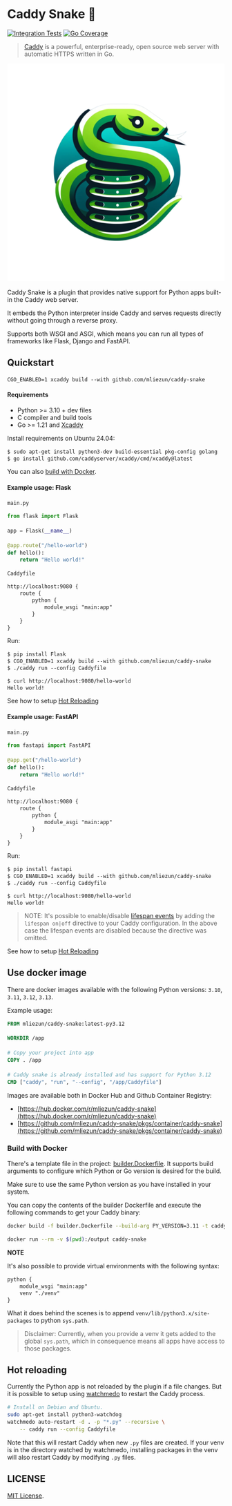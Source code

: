 # Caddy Snake 🐍

[![Integration Tests](https://github.com/mliezun/caddy-snake/actions/workflows/integration-tests.yml/badge.svg)](https://github.com/mliezun/caddy-snake/actions/workflows/integration_tests.yaml)
[![Go Coverage](https://github.com/mliezun/caddy-snake/wiki/coverage.svg)](https://raw.githack.com/wiki/mliezun/caddy-snake/coverage.html)

> [Caddy](https://github.com/caddyserver/caddy) is a powerful, enterprise-ready, open source web server with automatic HTTPS written in Go.

[![Caddy Snake logo](docs/static/img/caddysnake-512x512.png)](https://caddysnake.readthedocs.com/docs/intro)

Caddy Snake is a plugin that provides native support for Python apps built-in the Caddy web server.

It embeds the Python interpreter inside Caddy and serves requests directly without going through a reverse proxy.

Supports both WSGI and ASGI, which means you can run all types of frameworks like Flask, Django and FastAPI.

## Quickstart

```
CGO_ENABLED=1 xcaddy build --with github.com/mliezun/caddy-snake
```

#### Requirements

- Python >= 3.10 + dev files
- C compiler and build tools
- Go >= 1.21 and [Xcaddy](https://github.com/caddyserver/xcaddy)

Install requirements on Ubuntu 24.04:

```
$ sudo apt-get install python3-dev build-essential pkg-config golang
$ go install github.com/caddyserver/xcaddy/cmd/xcaddy@latest
```

You can also [build with Docker](#build-with-docker).

#### Example usage: Flask

`main.py`

```python
from flask import Flask

app = Flask(__name__)

@app.route("/hello-world")
def hello():
    return "Hello world!"
```

`Caddyfile`

```Caddyfile
http://localhost:9080 {
    route {
        python {
            module_wsgi "main:app"
        }
    }
}
```

Run:

```
$ pip install Flask
$ CGO_ENABLED=1 xcaddy build --with github.com/mliezun/caddy-snake
$ ./caddy run --config Caddyfile
```

```
$ curl http://localhost:9080/hello-world
Hello world!
```

See how to setup [Hot Reloading](#hot-reloading)

#### Example usage: FastAPI

`main.py`

```python
from fastapi import FastAPI

@app.get("/hello-world")
def hello():
    return "Hello world!"
```

`Caddyfile`

```Caddyfile
http://localhost:9080 {
    route {
        python {
            module_asgi "main:app"
        }
    }
}
```

Run:

```
$ pip install fastapi
$ CGO_ENABLED=1 xcaddy build --with github.com/mliezun/caddy-snake
$ ./caddy run --config Caddyfile
```

```
$ curl http://localhost:9080/hello-world
Hello world!
```

> NOTE: It's possible to enable/disable [lifespan events](https://fastapi.tiangolo.com/advanced/events/) by adding the `lifespan on|off` directive to your Caddy configuration. In the above case the lifespan events are disabled because the directive was omitted.

See how to setup [Hot Reloading](#hot-reloading)

## Use docker image

There are docker images available with the following Python versions: `3.10`, `3.11`, `3.12`, `3.13`.

Example usage:

```Dockerfile
FROM mliezun/caddy-snake:latest-py3.12

WORKDIR /app

# Copy your project into app
COPY . /app

# Caddy snake is already installed and has support for Python 3.12
CMD ["caddy", "run", "--config", "/app/Caddyfile"]
```

Images are available both in Docker Hub and Github Container Registry:

- [https://hub.docker.com/r/mliezun/caddy-snake](https://hub.docker.com/r/mliezun/caddy-snake)
- [https://github.com/mliezun/caddy-snake/pkgs/container/caddy-snake](https://github.com/mliezun/caddy-snake/pkgs/container/caddy-snake)

### Build with Docker

There's a template file in the project: [builder.Dockerfile](/builder.Dockerfile). It supports build arguments to configure which Python or Go version is desired for the build.

Make sure to use the same Python version as you have installed in your system.

You can copy the contents of the builder Dockerfile and execute the following commands to get your Caddy binary: 

```bash
docker build -f builder.Dockerfile --build-arg PY_VERSION=3.11 -t caddy-snake .
```

```bash
docker run --rm -v $(pwd):/output caddy-snake
```

**NOTE**

It's also possible to provide virtual environments with the following syntax:

```Caddyfile
python {
    module_wsgi "main:app"
    venv "./venv"
}
```

What it does behind the scenes is to append `venv/lib/python3.x/site-packages` to python `sys.path`.

> Disclaimer: Currently, when you provide a venv it gets added to the global `sys.path`, which in consequence
> means all apps have access to those packages.

## Hot reloading

Currently the Python app is not reloaded by the plugin if a file changes. But it is possible to setup using [watchmedo](https://github.com/gorakhargosh/watchdog?tab=readme-ov-file#shell-utilities) to restart the Caddy process.

```bash
# Install on Debian and Ubuntu.
sudo apt-get install python3-watchdog
watchmedo auto-restart -d . -p "*.py" --recursive \
    -- caddy run --config Caddyfile
```

Note that this will restart Caddy when new `.py` files are created. If your venv is in the directory watched by watchmedo, installing packages in the venv will also restart Caddy by modifying `.py` files.

## LICENSE

[MIT License](/LICENSE).
